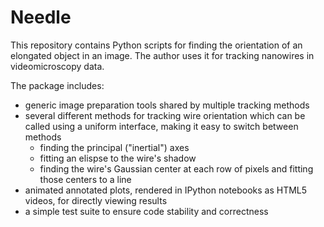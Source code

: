 Needle
======

This repository contains Python scripts for finding the orientation of an
elongated object in an image. The author uses it for tracking nanowires
in videomicroscopy data.

The package includes:
* generic image preparation tools shared by multiple tracking methods
* several different methods for tracking wire orientation which can be called
using a uniform interface, making it easy to switch between methods
  * finding the principal ("inertial") axes
  * fitting an elispse to the wire's shadow
  * finding the wire's Gaussian center at each row of pixels
  and fitting those centers to a line
* animated annotated plots, rendered in IPython notebooks as HTML5 videos,
  for directly viewing results
* a simple test suite to ensure code stability and correctness
